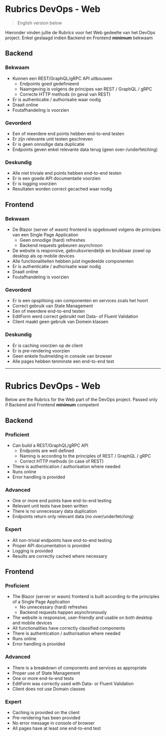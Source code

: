 # Rubrics DevOps - Web
> English version below


Hieronder vinden jullie de Rubrics voor het Web gedeelte van het DevOps project. 
Enkel geslaagd indien Backend en Frontend **minimum** bekwaam

## Backend

### Bekwaam
- Kunnen een REST/GraphQL/gRPC API uitbouwen
    - Endpoints goed gedefinieerd
    - Naamgeving is volgens de principes van REST / GraphQL / gRPC
    - Correcte HTTP methods (in geval van REST)
- Er is authenticatie / authorisatie waar nodig
- Draait online
- Foutafhandeling is voorzien

### Gevorderd
- Een of meerdere end points hebben end-to-end testen 
- Er zijn relevante unit testen geschreven
- Er is geen onnodige data duplicatie
- Endpoints geven enkel relevante data terug (geen over-/underfetching)

### Deskundig
- Alle niet triviale end points hebben end-to-end testen
- Er is een goede API documentatie voorzien
- Er is logging voorzien
- Resultaten worden correct gecached waar nodig

## Frontend

### Bekwaam
- De Blazor (server of wasm) frontend is opgebouwd volgens de principes van een Single Page Application
    - Geen onnodige (hard) refreshes
    - Backend requests gebeuren asynchroon
- De website is responsive, gebruiksvriendelijk en bruikbaar zowel op desktop als op mobile devices
- Alle functionaliteiten hebben juist ingedeelde componenten
- Er is authenticatie / authorisatie waar nodig
- Draait online
- Foutafhandeling is voorzien

### Gevorderd
- Er is een opsplitsing van componenten en services zoals het hoort
- Correct gebruik van State Management
- Een of meerdere end-to-end testen 
- EditForm werd correct gebruikt met Data- of Fluent Validation
- Client maakt geen gebruik van Domein klassen

### Deskundig
- Er is caching voorzien op de client
- Er is pre-rendering voorzien
- Geen enkele foutmelding in console van browser
- Alle pages hebben tenminste een end-to-end test

---
# Rubrics DevOps - Web
Below are the Rubrics for the Web part of the DevOps project. 
Passed only if Backend and Frontend **minimum** competent

## Backend

### Proficient
- Can build a REST/GraphQL/gRPC API
    - Endpoints are well defined
    - Naming is according to the principles of REST / GraphQL / gRPC
    - Correct HTTP methods (in case of REST)
- There is authentication / authorisation where needed
- Runs online
- Error handling is provided

### Advanced
- One or more end points have end-to-end testing 
- Relevant unit tests have been written
- There is no unnecessary data duplication
- Endpoints return only relevant data (no over/underfetching)

### Expert
- All non-trivial endpoints have end-to-end testing
- Proper API documentation is provided
- Logging is provided
- Results are correctly cached where necessary

## Frontend

### Proficient
- The Blazor (server or wasm) frontend is built according to the principles of a Single Page Application
    - No unnecessary (hard) refreshes
    - Backend requests happen asynchronously
- The website is responsive, user-friendly and usable on both desktop and mobile devices
- All functionalities have correctly classified components
- There is authentication / authorisation where needed
- Runs online
- Error handling is provided

### Advanced
- There is a breakdown of components and services as appropriate
- Proper use of State Management
- One or more end-to-end tests 
- EditForm was correctly used with Data- or Fluent Validation
- Client does not use Domain classes

### Expert
- Caching is provided on the client
- Pre-rendering has been provided
- No error message in console of browser
- All pages have at least one end-to-end test
